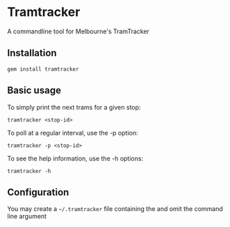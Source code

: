 Tramtracker
===========

A commandline tool for Melbourne's TramTracker


Installation
------------

```
gem install tramtracker
```


Basic usage
-----------

To simply print the next trams for a given stop:
```
tramtracker <stop-id>
```

To poll at a regular interval, use the -p option:
```
tramtracker -p <stop-id>
```

To see the help information, use the -h options:
```
tramtracker -h
```


Configuration
-------------

You may create a `~/.tramtracker` file containing the <stop-id> and omit the
command line argument

